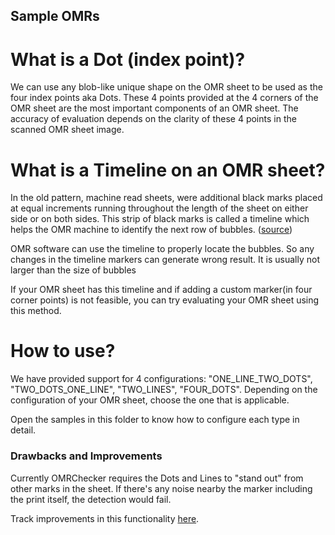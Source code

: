 ## Sample OMRs
# What is a Dot (index point)?
We can use any blob-like unique shape on the OMR sheet to be used as the four index points aka Dots.
These 4 points provided at the 4 corners of the OMR sheet are the most important components of an OMR sheet. The accuracy of evaluation depends on the clarity of these 4 points in the scanned OMR sheet image.

# What is a Timeline on an OMR sheet?

In the old pattern, machine read sheets, were additional black marks placed at equal increments running throughout the length of the sheet on either side or on both sides. This strip of black marks is called a timeline which helps the OMR machine to identify the next row of bubbles. ([source](https://www.addmengroup.com/downloads/Addmen-OMR-Sheet-Design-Guide.pdf))

OMR software can use the timeline to properly locate the bubbles. So any changes in the timeline markers can generate wrong result. It is usually not larger than the size of bubbles

<!-- TODO: image of a timeline -->

If your OMR sheet has this timeline and if adding a custom marker(in four corner points) is not feasible, you can try evaluating your OMR sheet using this method.

# How to use?
We have provided support for 4 configurations: "ONE_LINE_TWO_DOTS", "TWO_DOTS_ONE_LINE", "TWO_LINES", "FOUR_DOTS".
Depending on the configuration of your OMR sheet, choose the one that is applicable.

Open the samples in this folder to know how to configure each type in detail.


### Drawbacks and Improvements
Currently OMRChecker requires the Dots and Lines to "stand out" from other marks in the sheet. If there's any noise nearby the marker including the print itself, the detection would fail.
<!-- TODO: insert obstructed OMR -->

Track improvements in this functionality [here](https://github.com/users/Udayraj123/projects/2?pane=issue&itemId=57863176).
